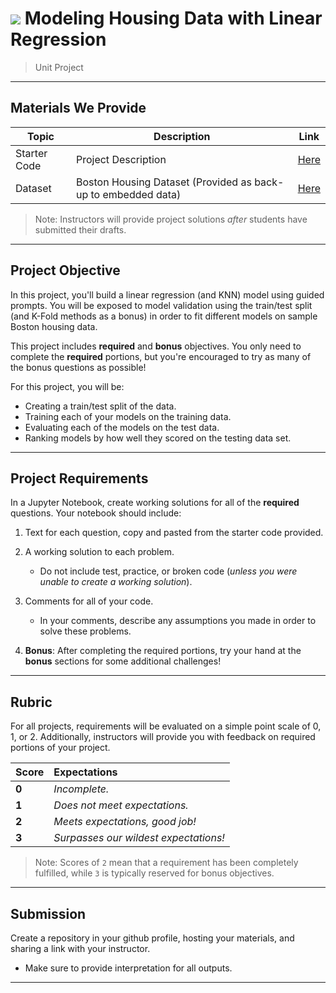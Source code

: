 # ![](https://ga-dash.s3.amazonaws.com/production/assets/logo-9f88ae6c9c3871690e33280fcf557f33.png) Modeling Housing Data with Linear Regression

> Unit Project

---

## Materials We Provide

| Topic | Description | Link |
| --- | --- | --- |
| Starter Code | Project Description | [Here](./linreg-knn-project.ipynb) |
| Dataset | Boston Housing Dataset (Provided as back-up to embedded data)| [Here](./data/boston_data.csv) |

> Note: Instructors will provide project solutions _after_ students have submitted their drafts.

---

## Project Objective

In this project, you'll build a linear regression (and KNN) model using guided prompts. You will be exposed to model validation using the train/test split (and K-Fold methods as a bonus) in order to fit different models on sample Boston housing data. 

This project includes **required** and **bonus** objectives. You only need to complete the **required** portions, but you're encouraged to try as many of the bonus questions as possible!

For this project, you will be:
  - Creating a train/test split of the data.
  - Training each of your models on the training data.
  - Evaluating each of the models on the test data.
  - Ranking models by how well they scored on the testing data set.

---

## Project Requirements

In a Jupyter Notebook, create working solutions for all of the **required** questions. Your notebook should include:

1. Text for each question, copy and pasted from the starter code provided.
2. A working solution to each problem.
   - Do not include test, practice, or broken code (*unless you were unable to create a working solution*).
3. Comments for all of your code.
   - In your comments, describe any assumptions you made in order to solve these problems.

4. **Bonus**: After completing the required portions, try your hand at the **bonus** sections for some additional challenges!


---

## Rubric

For all projects, requirements will be evaluated on a simple point scale of 0, 1, or 2. Additionally, instructors will provide you with feedback on required portions of your project.

Score | Expectations
:--- | :---
**0** | _Incomplete._
**1** | _Does not meet expectations._
**2** | _Meets expectations, good job!_
**3** | _Surpasses our wildest expectations!_

> Note: Scores of `2` mean that a requirement has been completely fulfilled, while `3` is typically reserved for bonus objectives.


---


## Submission

Create a repository in your github profile, hosting your materials, and sharing a link with your instructor.
- Make sure to provide interpretation for all outputs.

---
